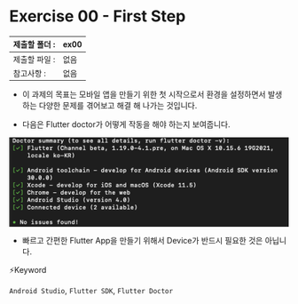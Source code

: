 # Exercise 00 - First Step

| 제출할 폴더 : | ex00 |
| :------------ | :--- |
| 제출할 파일 : | 없음 |
| 참고사항 :    | 없음 |

- 이 과제의 목표는 모바일 앱을 만들기 위한 첫 시작으로서 환경을 설정하면서 발생하는 다양한 문제를 겪어보고 해결 해 나가는 것입니다.

- 다음은 Flutter doctor가 어떻게 작동을 해야 하는지 보여줍니다.

<img  align="center" src="../../.src/day00_ex00_00.png">  


- 빠르고 간편한 Flutter App을 만들기 위해서 Device가 반드시 필요한 것은 아닙니다.



⚡️Keyword

`Android Studio`, `Flutter SDK`, `Flutter Doctor`

